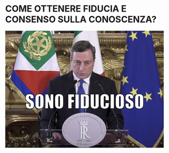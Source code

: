 # COME OTTENERE FIDUCIA E CONSENSO SULLA CONOSCENZA?

![Draghi fiducioso](../assets/images/DRAGHI.png)
